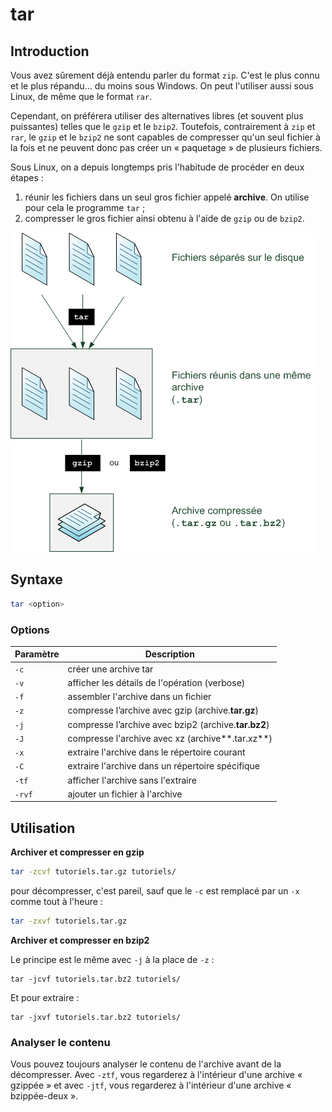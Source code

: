 # tar

## Introduction

Vous avez sûrement déjà entendu parler du format `zip`. C'est le plus connu et le plus répandu… du moins sous Windows. On peut l'utiliser aussi sous Linux, de même que le format `rar`.

Cependant, on préférera utiliser des alternatives libres (et souvent plus puissantes) telles que le `gzip` et le `bzip2`. Toutefois, contrairement à `zip` et `rar`, le `gzip` et le `bzip2` ne sont capables de compresser qu'un seul fichier à la fois et ne peuvent donc pas créer un « paquetage » de plusieurs fichiers.

Sous Linux, on a depuis longtemps pris l'habitude de procéder en deux étapes :

1. réunir les fichiers dans un seul gros fichier appelé **archive**. On utilise pour cela le programme `tar` ;
2. compresser le gros fichier ainsi obtenu à l'aide de `gzip` ou de `bzip2`.

![](<../.gitbook/assets/image (3).png>)



## Syntaxe

```bash
tar <option> 
```

### Options

| Paramètre | Description                                          |
| --------- | ---------------------------------------------------- |
| `-c`      | créer une archive tar                                |
| `-v`      | afficher les détails de l'opération (verbose)        |
| `-f`      | assembler l'archive dans un fichier                  |
| `-z`      | compresse l’archive avec gzip (archive.**tar.gz**)   |
| `-j`      | compresse l’archive avec bzip2 (archive.**tar.bz2**) |
| `-J`      | compresse l'archive avec xz (archive**.tar.xz**)     |
| `-x`      | extraire l'archive dans le répertoire courant        |
| `-C`      | extraire l'archive dans un répertoire spécifique     |
| `-tf`     | afficher l'archive sans l'extraire                   |
| `-rvf`    | ajouter un fichier à l'archive                       |

## Utilisation

**Archiver et compresser en gzip**

```bash
tar -zcvf tutoriels.tar.gz tutoriels/
```

pour décompresser, c'est pareil, sauf que le `-c` est remplacé par un `-x` comme tout à l'heure :

```bash
tar -zxvf tutoriels.tar.gz
```

**Archiver et compresser en bzip2**

Le principe est le même avec `-j` à la place de `-z` :

```
tar -jcvf tutoriels.tar.bz2 tutoriels/
```

Et pour extraire :

```
tar -jxvf tutoriels.tar.bz2 tutoriels/
```

### Analyser le contenu

Vous pouvez toujours analyser le contenu de l'archive avant de la décompresser. Avec `-ztf`, vous regarderez à l'intérieur d'une archive « gzippée » et avec `-jtf`, vous regarderez à l'intérieur d'une archive « bzippée-deux ».
